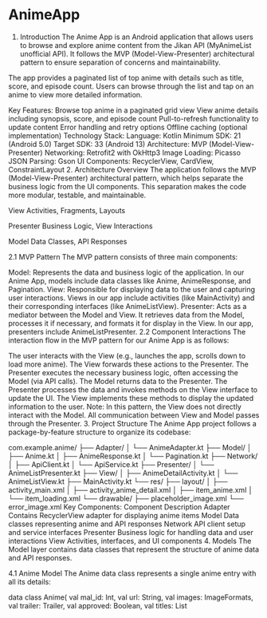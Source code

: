 # AnimeApp

1. Introduction
The Anime App is an Android application that allows users to browse and explore anime content from the Jikan API (MyAnimeList unofficial API). It follows the MVP (Model-View-Presenter) architectural pattern to ensure separation of concerns and maintainability.

The app provides a paginated list of top anime with details such as title, score, and episode count. Users can browse through the list and tap on an anime to view more detailed information.

Key Features:
Browse top anime in a paginated grid view
View anime details including synopsis, score, and episode count
Pull-to-refresh functionality to update content
Error handling and retry options
Offline caching (optional implementation)
Technology Stack:
Language: Kotlin
Minimum SDK: 21 (Android 5.0)
Target SDK: 33 (Android 13)
Architecture: MVP (Model-View-Presenter)
Networking: Retrofit2 with OkHttp3
Image Loading: Picasso
JSON Parsing: Gson
UI Components: RecyclerView, CardView, ConstraintLayout
2. Architecture Overview
The application follows the MVP (Model-View-Presenter) architectural pattern, which helps separate the business logic from the UI components. This separation makes the code more modular, testable, and maintainable.

View
Activities, Fragments, Layouts

Presenter
Business Logic, View Interactions

Model
Data Classes, API Responses

2.1 MVP Pattern
The MVP pattern consists of three main components:

Model: Represents the data and business logic of the application. In our Anime App, models include data classes like Anime, AnimeResponse, and Pagination.
View: Responsible for displaying data to the user and capturing user interactions. Views in our app include activities (like MainActivity) and their corresponding interfaces (like AnimeListView).
Presenter: Acts as a mediator between the Model and View. It retrieves data from the Model, processes it if necessary, and formats it for display in the View. In our app, presenters include AnimeListPresenter.
2.2 Component Interactions
The interaction flow in the MVP pattern for our Anime App is as follows:

The user interacts with the View (e.g., launches the app, scrolls down to load more anime).
The View forwards these actions to the Presenter.
The Presenter executes the necessary business logic, often accessing the Model (via API calls).
The Model returns data to the Presenter.
The Presenter processes the data and invokes methods on the View interface to update the UI.
The View implements these methods to display the updated information to the user.
Note: In this pattern, the View does not directly interact with the Model. All communication between View and Model passes through the Presenter.
3. Project Structure
The Anime App project follows a package-by-feature structure to organize its codebase:

com.example.anime/
├── Adapter/
│ └── AnimeAdapter.kt
├── Model/
│ ├── Anime.kt
│ ├── AnimeResponse.kt
│ └── Pagination.kt
├── Network/
│ ├── ApiClient.kt
│ └── ApiService.kt
├── Presenter/
│ └── AnimeListPresenter.kt
├── View/
│ ├── AnimeDetailActivity.kt
│ └── AnimeListView.kt
├── MainActivity.kt
└── res/
├── layout/
│ ├── activity_main.xml
│ ├── activity_anime_detail.xml
│ ├── item_anime.xml
│ └── item_loading.xml
└── drawable/
├── placeholder_image.xml
└── error_image.xml
Key Components:
Component	Description
Adapter	Contains RecyclerView adapter for displaying anime items
Model	Data classes representing anime and API responses
Network	API client setup and service interfaces
Presenter	Business logic for handling data and user interactions
View	Activities, interfaces, and UI components
4. Models
The Model layer contains data classes that represent the structure of anime data and API responses.

4.1 Anime Model
The Anime data class represents a single anime entry with all its details:

data class Anime( val mal_id: Int, val url: String, val images: ImageFormats, val trailer: Trailer, val approved: Boolean, val titles: List<Title>, val title: String, val title_english: String?, val title_japanese: String?, val title_synonyms: List<String>, val type: String, val source: String, val episodes: Int?, val status: String, val airing: Boolean, val aired: Aired, val duration: String, val rating: String, val score: Double?, val scored_by: Int?, val rank: Int?, val popularity: Int, val members: Int, val favorites: Int, val synopsis: String, val background: String?, val season: String?, val year: Int?, val broadcast: Broadcast?, val producers: List<Producer>, val licensors: List<Producer>, val studios: List<Producer>, val genres: List<Genre>, val explicit_genres: List<Any>, val themes: List<Any>, val demographics: List<Genre> )
There are also supporting data classes for various parts of the anime data:

data class ImageFormats( val jpg: ImageDetail, val webp: ImageDetail ) data class ImageDetail( val image_url: String, val small_image_url: String, val large_image_url: String ) // Other supporting data classes...
4.2 Pagination Model
The AnimeResponse and Pagination classes handle the API response structure with pagination information:

data class AnimeResponse( val pagination: Pagination, val data: List<Anime> ) data class Pagination( val last_visible_page: Int, val has_next_page: Boolean, val current_page: Int, val items: PaginationItems ) data class PaginationItems( val count: Int, val total: Int, val per_page: Int )
5. Views
The View layer consists of activities, interfaces, and layouts that display data to the user and capture interactions.

5.1 Activities
MainActivity
The MainActivity is the main entry point of the app. It displays the list of anime and implements the AnimeListView interface:

class MainActivity : AppCompatActivity(), AnimeListView { private lateinit var binding: ActivityMainBinding private lateinit var presenter: AnimeListPresenter private lateinit var animeAdapter: AnimeAdapter private var isLoading = false private var isLastPage = false @Override fun onCreate(savedInstanceState: Bundle?) { super.onCreate(savedInstanceState) binding = ActivityMainBinding.inflate(layoutInflater) setContentView(binding.root) presenter = AnimeListPresenter(this) setupRecyclerView() setupScrollListener() presenter.loadTopAnime() } private fun setupRecyclerView() { val gridLayoutManager = GridLayoutManager(this, 2) animeAdapter = AnimeAdapter( mutableListOf(), onItemClick = { anime -> presenter.onAnimeSelected(this, anime.mal_id) } ) // Configure GridLayoutManager for the loading footer gridLayoutManager.spanSizeLookup = object : GridLayoutManager.SpanSizeLookup() { @Override fun getSpanSize(position: Int): Int { return when (animeAdapter.getItemViewType(position)) { AnimeAdapter.VIEW_TYPE_LOADING -> gridLayoutManager.spanCount // Loading footer spans full width else -> 1 // Normal items take 1 span } } } binding.recyclerView.apply { layoutManager = gridLayoutManager adapter = animeAdapter setHasFixedSize(true) } } private fun setupScrollListener() { binding.recyclerView.addOnScrollListener(object : RecyclerView.OnScrollListener() { @Override fun onScrolled(recyclerView: RecyclerView, dx: Int, dy: Int) { super.onScrolled(recyclerView, dx, dy) val layoutManager = recyclerView.layoutManager as GridLayoutManager val lastVisibleItemPosition = layoutManager.findLastVisibleItemPosition() val totalItemCount = layoutManager.itemCount // Load more items when approaching the end of the list if (!isLoading && !isLastPage && lastVisibleItemPosition >= totalItemCount - 6 && dy > 0) { isLoading = true presenter.loadMoreAnime() } } }) } // Implementation of AnimeListView interface methods... @Override fun showLoading() { isLoading = true binding.progressBar.visibility = View.VISIBLE binding.recyclerView.visibility = View.GONE binding.tvError.visibility = View.GONE } @Override fun hideLoading() { isLoading = false binding.progressBar.visibility = View.GONE binding.recyclerView.visibility = View.VISIBLE } // Other methods... }
AnimeDetailActivity
The AnimeDetailActivity displays detailed information about a selected anime:

class AnimeDetailActivity : AppCompatActivity() { private lateinit var binding: ActivityAnimeDetailBinding @Override fun onCreate(savedInstanceState: Bundle?) { super.onCreate(savedInstanceState) binding = ActivityAnimeDetailBinding.inflate(layoutInflater) setContentView(binding.root) val animeId = intent.getIntExtra("anime_id", -1) if (animeId == -1) { finish() return } // Load anime details using animeId loadAnimeDetails(animeId) } private fun loadAnimeDetails(animeId: Int) { // Implementation for loading anime details } }
5.2 Interfaces
The AnimeListView interface defines the contract between the View and Presenter:

interface AnimeListView { fun showLoading() fun hideLoading() fun showLoadingMore() fun hideLoadingMore() fun showAnimeList(animeList: List<Anime>) fun addAnimeList(animeList: List<Anime>, isLastPage: Boolean) fun showError(message: String) fun showPaginationError(message: String) }
5.3 Layouts
The app contains several layout XML files for different screens and items:

activity_main.xml
The main layout with RecyclerView, progress indicators, and error messages:

<?xml version="1.0" encoding="utf-8"?> <androidx.constraintlayout.widget.ConstraintLayout xmlns:android="http://schemas.android.com/apk/res/android" xmlns:app="http://schemas.android.com/apk/res-auto" xmlns:tools="http://schemas.android.com/tools" android:layout_width="match_parent" android:layout_height="match_parent" tools:context=".MainActivity"> <ProgressBar android:id="@+id/progressBar" android:layout_width="wrap_content" android:layout_height="wrap_content" android:visibility="gone" app:layout_constraintBottom_toBottomOf="parent" app:layout_constraintEnd_toEndOf="parent" app:layout_constraintStart_toStartOf="parent" app:layout_constraintTop_toTopOf="parent" /> <TextView android:id="@+id/tvError" android:layout_width="wrap_content" android:layout_height="wrap_content" android:text="Error" android:visibility="gone" app:layout_constraintBottom_toBottomOf="parent" app:layout_constraintEnd_toEndOf="parent" app:layout_constraintStart_toStartOf="parent" app:layout_constraintTop_toTopOf="parent" /> <androidx.swiperefreshlayout.widget.SwipeRefreshLayout android:id="@+id/swipeRefreshLayout" android:layout_width="0dp" android:layout_height="0dp" app:layout_constraintBottom_toBottomOf="parent" app:layout_constraintEnd_toEndOf="parent" app:layout_constraintStart_toStartOf="parent" app:layout_constraintTop_toTopOf="parent"> <androidx.recyclerview.widget.RecyclerView android:id="@+id/recyclerView" android:layout_width="match_parent" android:layout_height="match_parent" android:clipToPadding="false" android:padding="8dp" /> </androidx.swiperefreshlayout.widget.SwipeRefreshLayout> </androidx.constraintlayout.widget.ConstraintLayout>
item_anime.xml
Layout for individual anime items in the RecyclerView:

<?xml version="1.0" encoding="utf-8"?> <androidx.cardview.widget.CardView xmlns:android="http://schemas.android.com/apk/res/android" xmlns:app="http://schemas.android.com/apk/res-auto" xmlns:tools="http://schemas.android.com/tools" android:layout_width="match_parent" android:layout_height="wrap_content" android:layout_margin="4dp" app:cardCornerRadius="8dp" app:cardElevation="4dp"> <androidx.constraintlayout.widget.ConstraintLayout android:layout_width="match_parent" android:layout_height="wrap_content"> <ImageView android:id="@+id/ivPoster" android:layout_width="match_parent" android:layout_height="200dp" android:scaleType="centerCrop" app:layout_constraintTop_toTopOf="parent" app:layout_constraintStart_toStartOf="parent" app:layout_constraintEnd_toEndOf="parent" tools:src="@drawable/placeholder_image" /> <TextView android:id="@+id/tvTitle" android:layout_width="0dp" android:layout_height="wrap_content" android:layout_marginStart="8dp" android:layout_marginTop="8dp" android:layout_marginEnd="8dp" android:ellipsize="end" android:maxLines="2" android:textSize="14sp" android:textStyle="bold" app:layout_constraintEnd_toEndOf="parent" app:layout_constraintStart_toStartOf="parent" app:layout_constraintTop_toBottomOf="@+id/ivPoster" tools:text="Anime Title" /> <TextView android:id="@+id/tvEpisodes" android:layout_width="0dp" android:layout_height="wrap_content" android:layout_marginStart="8dp" android:layout_marginTop="4dp" android:layout_marginBottom="8dp" android:textSize="12sp" app:layout_constraintBottom_toBottomOf="parent" app:layout_constraintStart_toStartOf="parent" app:layout_constraintTop_toBottomOf="@+id/tvTitle" tools:text="Episodes: 24" /> <TextView android:id="@+id/tvScore" android:layout_width="wrap_content" android:layout_height="wrap_content" android:layout_marginEnd="8dp" android:background="@drawable/bg_score" android:padding="4dp" android:textColor="@android:color/white" android:textSize="12sp" android:textStyle="bold" app:layout_constraintBottom_toBottomOf="@+id/tvEpisodes" app:layout_constraintEnd_toEndOf="parent" app:layout_constraintTop_toTopOf="@+id/tvEpisodes" tools:text="8.7" /> </androidx.constraintlayout.widget.ConstraintLayout> </androidx.cardview.widget.CardView>
item_loading.xml
Layout for the loading indicator at the bottom of the list during pagination:

<?xml version="1.0" encoding="utf-8"?> <LinearLayout xmlns:android="http://schemas.android.com/apk/res/android" android:layout_width="match_parent" android:layout_height="wrap_content" android:orientation="vertical" android:padding="8dp"> <ProgressBar android:id="@+id/loadMoreProgress" android:layout_width="36dp" android:layout_height="36dp" android:layout_gravity="center"/> </LinearLayout>
6. Presenters
The Presenter layer contains the business logic for the application. It acts as a mediator between the View and Model.

AnimeListPresenter
The AnimeListPresenter handles loading anime data and user interactions:

class AnimeListPresenter(private var view: AnimeListView?) { private var currentPage = 1 private var isLastPage = false private var isLoading = false private val pageSize = 20 fun loadTopAnime() { if (isLoading || isLastPage) return isLoading = true view?.showLoading() loadPage(currentPage) } fun loadMoreAnime() { if (isLoading || isLastPage) return isLoading = true view?.showLoadingMore() loadPage(currentPage) } private fun loadPage(page: Int) { ApiClient.apiService.getTopAnime(page, pageSize).enqueue(object : Callback<AnimeResponse> { @Override fun onResponse(call: Call<AnimeResponse>, response: Response<AnimeResponse>) { isLoading = false if (page == 1) { view?.hideLoading() } else { view?.hideLoadingMore() } if (response.isSuccessful) { val animeResponse = response.body() animeResponse?.let { // Update pagination info isLastPage = !it.pagination.has_next_page // Show data if (page == 1) { view?.showAnimeList(it.data) } else { view?.addAnimeList(it.data, isLastPage) } // Increment page for next request if (!isLastPage) { currentPage++ } } } else { if (page == 1) { view?.showError("Error: ${response.message()}") } else { view?.showPaginationError("Error loading more: ${response.message()}") } } } @Override fun onFailure(call: Call<AnimeResponse>, t: Throwable) { isLoading = false if (page == 1) { view?.hideLoading() view?.showError("Failure: ${t.message}") } else { view?.hideLoadingMore() view?.showPaginationError("Failed to load more: ${t.message}") } } }) } fun resetPagination() { currentPage = 1 isLastPage = false isLoading = false } fun onAnimeSelected(context: Context, animeId: Int) { val intent = Intent(context, AnimeDetailActivity::class.java) intent.putExtra("anime_id", animeId) context.startActivity(intent) } fun onDestroy() { view = null } }
Important: The presenter holds a reference to the view interface, not the activity itself. This enables proper decoupling and makes testing easier. The reference is set to null in onDestroy() to prevent memory leaks.
7. Adapters
The Adapter layer contains RecyclerView adapters for displaying lists of items.

AnimeAdapter
The AnimeAdapter manages the display of anime items in the RecyclerView, including pagination loading indicators:

class AnimeAdapter( private var animeList: MutableList<Anime?>, private val onItemClick: (Anime) -> Unit ) : RecyclerView.Adapter<RecyclerView.ViewHolder>() { companion object { const val VIEW_TYPE_ITEM = 0 const val VIEW_TYPE_LOADING = 1 } private var isLoadingAdded = false @Override fun onCreateViewHolder(parent: ViewGroup, viewType: Int): RecyclerView.ViewHolder { return when (viewType) { VIEW_TYPE_ITEM -> { val binding = ItemAnimeBinding.inflate( LayoutInflater.from(parent.context), parent, false ) AnimeViewHolder(binding) } VIEW_TYPE_LOADING -> { val binding = ItemLoadingBinding.inflate( LayoutInflater.from(parent.context), parent, false ) LoadingViewHolder(binding) } else -> throw IllegalArgumentException("Unknown view type $viewType") } } @Override fun onBindViewHolder(holder: RecyclerView.ViewHolder, position: Int) { if (holder is AnimeViewHolder) { val anime = animeList[position] anime?.let { holder.bind(it) } } // No binding needed for loading view holder } @Override fun getItemCount(): Int = animeList.size @Override fun getItemViewType(position: Int): Int { return if (position == animeList.size - 1 && isLoadingAdded) VIEW_TYPE_LOADING else VIEW_TYPE_ITEM } fun updateData(newAnimeList: List<Anime>) { this.animeList.clear() this.animeList.addAll(newAnimeList) notifyDataSetChanged() } fun addData(newAnimeList: List<Anime>) { val startPosition = animeList.size this.animeList.addAll(newAnimeList) notifyItemRangeInserted(startPosition, newAnimeList.size) } fun addLoadingFooter() { if (!isLoadingAdded) { isLoadingAdded = true animeList.add(null) // Add a null item to represent loading notifyItemInserted(animeList.size - 1) } } fun removeLoadingFooter() { if (isLoadingAdded) { isLoadingAdded = false val position = animeList.size - 1 if (position >= 0) { animeList.removeAt(position) notifyItemRemoved(position) } } } inner class AnimeViewHolder(private val binding: ItemAnimeBinding) : RecyclerView.ViewHolder(binding.root) { init { binding.root.setOnClickListener { val position = adapterPosition if (position != RecyclerView.NO_POSITION) { animeList[position]?.let { anime -> onItemClick(anime) } } } } fun bind(anime: Anime) { binding.tvTitle.text = anime.title binding.tvEpisodes.text = "Episodes: ${anime.episodes ?: "Unknown"}" // Set rating val score = anime.score ?: 0.0 binding.tvScore.text = "$score" // Load image with Picasso Picasso.get() .load(anime.images.jpg.image_url) .placeholder(R.drawable.placeholder_image) .error(R.drawable.error_image) .into(binding.ivPoster) } } inner class LoadingViewHolder(binding: ItemLoadingBinding) : RecyclerView.ViewHolder(binding.root) }
8. Network
The Network layer handles API communication using Retrofit and OkHttp.

ApiClient
The ApiClient sets up the Retrofit instance with necessary configurations:

object ApiClient { private const val BASE_URL = "https://api.jikan.moe/v4/" private val okHttpClient = OkHttpClient.Builder() .addInterceptor(HttpLoggingInterceptor().apply { level = HttpLoggingInterceptor.Level.BODY }) .connectTimeout(30, TimeUnit.SECONDS) .readTimeout(30, TimeUnit.SECONDS) .writeTimeout(30, TimeUnit.SECONDS) .build() private val retrofit = Retrofit.Builder() .baseUrl(BASE_URL) .client(okHttpClient) .addConverterFactory(GsonConverterFactory.create()) .build() val apiService: ApiService = retrofit.create(ApiService::class.java) }
ApiService
The ApiService interface defines the API endpoints:

interface ApiService { @GET("top/anime") fun getTopAnime( @Query("page") page: Int = 1, @Query("limit") limit: Int = 20 ): Call<AnimeResponse> @GET("anime/{id}") fun getAnimeDetails( @Path("id") id: Int ): Call<AnimeDetailResponse> }
Note on API Rate Limiting: The Jikan API has rate limiting in place (approximately 60 requests per minute). The app should handle 429 Too Many Requests responses gracefully with appropriate retry logic.
9. Pagination Implementation
Pagination allows loading data incrementally as the user scrolls, improving performance and user experience.

9.1 Scroll Listener
The scroll listener detects when the user is nearing the end of the list and triggers loading more content:

private fun setupScrollListener() { binding.recyclerView.addOnScrollListener(object : RecyclerView.OnScrollListener() { @Override fun onScrolled(recyclerView: RecyclerView, dx: Int, dy: Int) { super.onScrolled(recyclerView, dx, dy) val layoutManager = recyclerView.layoutManager as GridLayoutManager val lastVisibleItemPosition = layoutManager.findLastVisibleItemPosition() val totalItemCount = layoutManager.itemCount // Load more items when the user is near the end of the list // Only trigger if scrolling down, not already loading, and not on the last page if (!isLoading && !isLastPage && lastVisibleItemPosition >= totalItemCount - 6 && dy > 0) { isLoading = true presenter.loadMoreAnime() } } }) }
9.2 Loading States
The app maintains several state variables to handle pagination properly:

currentPage: Tracks the current page number for API requests
isLoading: Prevents multiple simultaneous loading requests
isLastPage: Indicates when all data has been loaded
These states are managed in the presenter and communicated to the view:

private fun loadPage(page: Int) { if (isLoading) return isLoading = true // Show different loading indicators based on whether this is the first page or pagination if (page == 1) { view?.showLoading() } else { view?.showLoadingMore() } // Make API request... // In onResponse callback: // isLoading = false // isLastPage = !response.body()?.pagination?.has_next_page // currentPage++ (if not the last page) }
9.3 Handling GridLayoutManager
For a grid layout, the loading indicator should span all columns:

val gridLayoutManager = GridLayoutManager(this, 2) // 2 columns // Make loading footer take full width gridLayoutManager.spanSizeLookup = object : GridLayoutManager.SpanSizeLookup() { @Override fun getSpanSize(position: Int): Int { return when (animeAdapter.getItemViewType(position)) { AnimeAdapter.VIEW_TYPE_LOADING -> gridLayoutManager.spanCount // Full span for loading view else -> 1 // Normal items take 1 span } } }
Common Issue: If the loading indicator doesn't appear at the bottom, ensure that the getItemViewType() method in the adapter correctly identifies which items are content and which are loading indicators.
10. Features & Functionality
The Anime App includes several key features that enhance the user experience:

Browse Top Anime
Display a grid of anime titles with images, episode counts, and scores
Lazy loading with pagination for smooth scrolling and efficient resource use
Visually appealing card layout with consistent design
Pull-to-Refresh
Users can pull down to refresh the anime list
Resets pagination and fetches the latest data
Provides visual feedback during the refresh operation
private fun setupSwipeRefresh() { binding.swipeRefreshLayout.setOnRefreshListener { presenter.resetPagination() presenter.loadTopAnime() } }
Error Handling
Gracefully handles network errors and API failures
Displays user-friendly error messages
Separate handling for initial load failures and pagination failures
Option to retry failed operations
@Override fun showError(message: String) { binding.progressBar.visibility = View.GONE binding.recyclerView.visibility = View.GONE binding.tvError.visibility = View.VISIBLE binding.tvError.text = message binding.swipeRefreshLayout.isRefreshing = false Toast.makeText(this, message, Toast.LENGTH_LONG).show() } @Override fun showPaginationError(message: String) { Toast.makeText(this, message, Toast.LENGTH_LONG).show() }
Image Loading with Placeholder
Efficient image loading using Picasso library
Placeholder images during loading
Error images when loading fails
Picasso.get() .load(anime.images.jpg.image_url) .placeholder(R.drawable.placeholder_image) .error(R.drawable.error_image) .into(binding.ivPoster)
11. Testing
Testing is essential to ensure the app functions as expected. The MVP architecture facilitates testing by separating concerns.

Unit Testing
Unit tests focus on testing individual components in isolation:

class AnimeListPresenterTest { @Mock private lateinit var view: AnimeListView @Mock private lateinit var apiService: ApiService private lateinit var presenter: AnimeListPresenter @Before fun setup() { MockitoAnnotations.initMocks(this) presenter = AnimeListPresenter(view) // Setup API service mock responses... } @Test fun loadTopAnime_success_showsAnimeList() { // Arrange: Set up mock response // Act: Call presenter.loadTopAnime() // Assert: Verify view.showAnimeList() was called with expected data } @Test fun loadTopAnime_error_showsErrorMessage() { // Arrange: Set up mock error response // Act: Call presenter.loadTopAnime() // Assert: Verify view.showError() was called with expected message } // More tests... }
UI Testing
UI tests validate the app's behavior from a user perspective:

@RunWith(AndroidJUnit4::class) class MainActivityTest { @Rule @JvmField val activityRule = ActivityScenarioRule(MainActivity::class.java) @Test fun displayAnimeList_scrollToPosition_clickItem() { // Test scrolling and clicking on items Espresso.onView(ViewMatchers.withId(R.id.recyclerView)) .perform(RecyclerViewActions.scrollToPosition<RecyclerView.ViewHolder>(10)) Espresso.onView(ViewMatchers.withId(R.id.recyclerView)) .perform(RecyclerViewActions.actionOnItemAtPosition<RecyclerView.ViewHolder>(10, ViewActions.click())) // Verify navigation to detail screen Espresso.onView(ViewMatchers.withId(R.id.detailContainer)) .check(ViewAssertions.matches(ViewMatchers.isDisplayed())) } // More tests... }
Mock Server Testing
For API interactions, mock servers like MockWebServer can simulate responses:

class ApiServiceTest { private lateinit var mockWebServer: MockWebServer private lateinit var apiService: ApiService @Before fun setup() { mockWebServer = MockWebServer() mockWebServer.start() val retrofit = Retrofit.Builder() .baseUrl(mockWebServer.url("/")) .addConverterFactory(GsonConverterFactory.create()) .build() apiService = retrofit.create(ApiService::class.java) } @After fun tearDown() { mockWebServer.shutdown() } @Test fun getTopAnime_returnsSuccess() { // Enqueue a mock response val mockResponse = MockResponse() .setResponseCode(200) .setBody("""{"pagination":{"last_visible_page":1000,"has_next_page":true,"current_page":1,"items":{"count":25,"total":25000,"per_page":25}},"data":[...]}""") mockWebServer.enqueue(mockResponse) // Make the API call and verify the response val call = apiService.getTopAnime(1, 25) val response = call.execute() Assert.assertTrue(response.isSuccessful) Assert.assertNotNull(response.body()) Assert.assertEquals(1000, response.body()?.pagination?.last_visible_page) } // More tests... }
Conclusion
This documentation covers the implementation of the Anime App, focusing on its MVP architecture and pagination functionality. The app demonstrates proper separation of concerns, efficient data loading, and a responsive user interface.

For further improvements, consider implementing features such as:

Offline caching using Room Database
Search functionality to find specific anime
Filtering options (by genre, year, etc.)
User preferences for theme and display options
Improved error handling with automatic retries